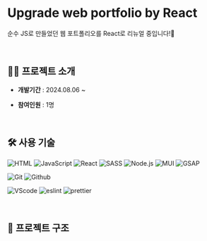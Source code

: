 # Upgrade web portfolio by React

순수 JS로 만들었던 웹 포트폴리오를 React로 리뉴얼 중입니다!🙂

<br/>

<!-- ## 💻 배포주소

<br/> -->

## 👨‍🏫 프로젝트 소개

- **개발기간** : 2024.08.06 ~

- **참여인원** : 1명

<br/>

## 🛠 사용 기술

![HTML](https://img.shields.io/badge/HTML-E34F26?style=for-the-badge&logo=html5&logoColor=white)
![JavaScript](https://img.shields.io/badge/JavaScript-F7DF1E?style=for-the-badge&logo=javascript&logoColor=black)
![React](https://img.shields.io/badge/React-61DAFB?style=for-the-badge&logo=react&logoColor=black)
![SASS](https://img.shields.io/badge/SASS-CC6699?style=for-the-badge&logo=Sass&logoColor=white)
![Node.js](https://img.shields.io/badge/Node.js-339933?style=for-the-badge&logo=node.js&logoColor=white)
![MUI](https://img.shields.io/badge/MUI-007FFF?style=for-the-badge&logo=MUI&logoColor=white)
![GSAP](https://img.shields.io/badge/GSAP-88CE02?style=for-the-badge&logo=GreenSock&logoColor=white)

![Git](https://img.shields.io/badge/Git-F05032?style=for-the-badge&logo=git&logoColor=white)
![Github](https://img.shields.io/badge/GitHub-181717?style=for-the-badge&logo=github&logoColor=white)

![VScode](https://img.shields.io/badge/VS_Code-007ACC?style=for-the-badge&logo=visual-studio-code&logoColor=white)
![eslint](https://img.shields.io/badge/eslint-4B32C3?style=for-the-badge&logo=eslint&logoColor=white)
![prettier](https://img.shields.io/badge/Prettier-F7B93E?style=for-the-badge&logo=prettier&logoColor=black)

<br/>

## 📁 프로젝트 구조

```bash

```
